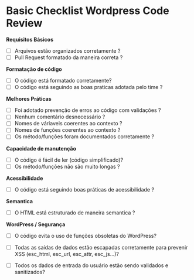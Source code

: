 # Basic Checklist Wordpress Code Review

**Requisitos Básicos**
 - [ ] Arquivos estão organizados corretamente ?
 - [ ] Pull Request formatado da maneira correta ?

**Formatação de código**
 - [ ] O código está formatado corretamente?
 - [ ] O código está seguindo as boas praticas adotada pelo time ?

**Melhores Práticas**
 - [ ] Foi adotado prevenção de erros ao código com validações ?
 - [ ] Nenhum comentário desnecessário ?
 - [ ] Nomes de váriaveis coerentes ao contexto ?
 - [ ] Nomes de funções coerentes ao contexto ?
 - [ ] Os método/funções foram documentados corretamente ?

**Capacidade de manutenção**
 - [ ] O código é fácil de ler (código simplificado)?
 - [ ] Os método/funções não são muito longas ?
 
**Acessibilidade**
 - [ ] O código está seguindo boas práticas de acessibilidade ?
 
 **Semantica**
 - [ ] O HTML está estruturado de maneira semantica ?

**WordPress / Segurança**
 - [ ] O código evita o uso de funções obsoletas do WordPress?
 - [ ] Todas as saídas de dados estão escapadas corretamente para prevenir XSS (esc_html, esc_url, esc_attr, esc_js...)?
 - [ ] Todos os dados de entrada do usuário estão sendo validados e sanitizados?

